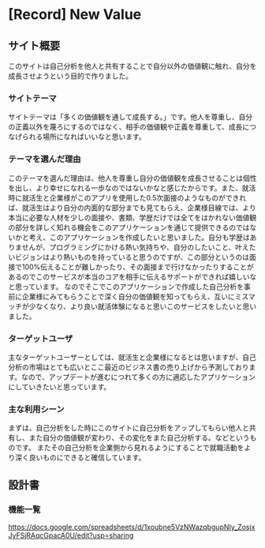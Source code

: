 # [Record] New Value

## サイト概要
このサイトは自己分析を他人と共有することで自分以外の価値観に触れ、自分を成長させようという目的で作りました。

### サイトテーマ
サイトテーマは「多くの価値観を通して成長する。」です。他人を尊重し、自分の正義以外を蔑ろにするのではなく、相手の価値観や正義を尊重して、成長につなげられる場所になればいいなと思います。

### テーマを選んだ理由
このテーマを選んだ理由は、他人を尊重し自分の価値観を成長させることは個性を出し、より幸せになれる一歩なのではないかなと感じたからです。また、就活時に就活生と企業様がこのアプリを使用した0.5次面接のようなものができれば、就活生はより自分の内面的な部分までも見てもらえ、企業様目線では、より本当に必要な人材を少しの面接や、書類、学歴だけでは全てをはかれない価値観の部分を詳しく知れる機会をこのアプリケーションを通じて提供できるのではないかと考え、このアプリケーションを作成したいと思いました。自分も学歴はありませんが、プログラミングにかける熱い気持ちや、自分のしたいこと、叶えたいビジョンはより熱いものを持っていると思うのですが、この部分というのは面接で100%伝えることが難しかったり、その面接まで行けなかったりすることがあるのでこのサービスが本当のコアを相手に伝えるサポートができれば嬉しいなと思っています。
なのでそこでこのアプリケーションで作成した自己分析を事前に企業様にみてもらうことで深く自分の価値観を知ってもらえ、互いにミスマッチが少なくなり、より良い就活体験になると思いこのサービスをしたいと思いました。

### ターゲットユーザ
主なターゲットユーザーとしては、就活生と企業様になるとは思いますが、自己分析の市場はとても広いとここ最近のビジネス書の売り上げから予測しております。なので、アップデートが進むにつれて多くの方に適応したアプリケーションにしていきたいと思っています。
### 主な利用シーン
まずは、自己分析をした時にこのサイトに自己分析をアップしてもらい他人と共有し、また自分の価値観が変わり、その変化をまた自己分析する。などというものです。
またその自己分析を企業側から見れるようにすることで就職活動をより深く良いものにできると確信しています。
## 設計書

### 機能一覧
https://docs.google.com/spreadsheets/d/1xoubne5VzNWazqbgupNIy_ZosjxJyFSjRAqcGpacA0U/edit?usp=sharing
